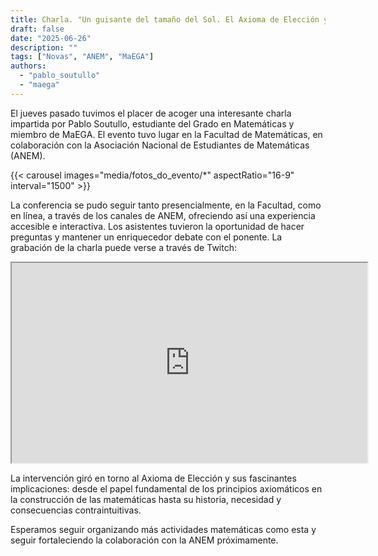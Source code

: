 ```yaml
---
title: Charla. "Un guisante del tamaño del Sol. El Axioma de Elección y sus desagradables consecuencias"
draft: false
date: "2025-06-26"
description: ""
tags: ["Novas", "ANEM", "MaEGA"]
authors:
  - "pablo_soutullo"
  - "maega"
---
```


El jueves pasado tuvimos el placer de acoger una interesante charla impartida por Pablo Soutullo, estudiante del Grado en Matemáticas y miembro de MaEGA. El evento tuvo lugar en la Facultad de Matemáticas, en colaboración con la Asociación Nacional de Estudiantes de Matemáticas (ANEM).

<!-- ![Cartel charla Pablo Soutullo](media/cartel_charla_pablo.png) -->

{{< carousel images="media/fotos_do_evento/*" aspectRatio="16-9" interval="1500" >}}

La conferencia se pudo seguir tanto presencialmente, en la Facultad, como en línea, a través de los canales de ANEM, ofreciendo así una experiencia accesible e interactiva. Los asistentes tuvieron la oportunidad de hacer preguntas y mantener un enriquecedor debate con el ponente. La grabación de la charla puede verse a través de Twitch:

<!-- {{< youtubeLite id="2496496449" label="Blowfish-tools demo" >}} -->
<iframe
  src="https://player.twitch.tv/?video=2496496449&parent=maega.gal"
  height="320"
  width="569"
  autoplay=false
  allowfullscreen>
</iframe>

La intervención giró en torno al Axioma de Elección y sus fascinantes implicaciones: desde el papel fundamental de los principios axiomáticos en la construcción de las matemáticas hasta su historia, necesidad y consecuencias contraintuitivas.

Esperamos seguir organizando más actividades matemáticas como esta y seguir fortaleciendo la colaboración con la ANEM próximamente.

